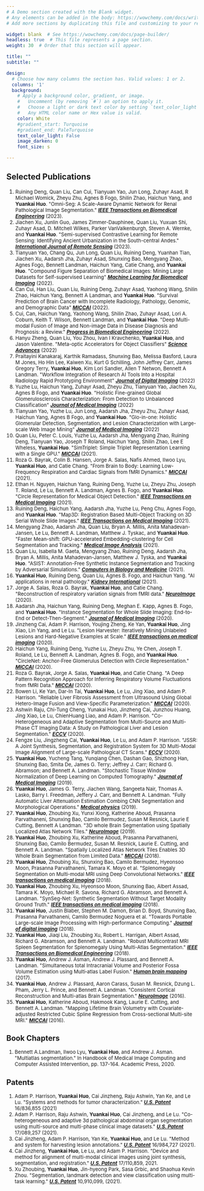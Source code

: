 ```yaml
---
# A Demo section created with the Blank widget.
# Any elements can be added in the body: https://wowchemy.com/docs/writing-markdown-latex/
# Add more sections by duplicating this file and customizing to your requirements.

widget: blank  # See https://wowchemy.com/docs/page-builder/
headless: true  # This file represents a page section.
weight: 30  # Order that this section will appear.

title: ""
subtitle: ""

design:
  # Choose how many columns the section has. Valid values: 1 or 2.
  columns: '1'
  background:
    # Apply a background color, gradient, or image.
    #   Uncomment (by removing `#`) an option to apply it.
    #   Choose a light or dark text color by setting `text_color_light`.
    #   Any HTML color name or Hex value is valid.
    color: White
    #gradient_start: Turquoise
    #gradient_end: PaleTurquoise
    text_color_light: False
    image_darken: 0
    font_size: s

---
```

## Selected Publications
1. <font size=2> Ruining Deng, Quan Liu, Can Cui, Tianyuan Yao, Jun Long, Zuhayr Asad, R Michael Womick, Zheyu Zhu, Agnes B Fogo, Shilin Zhao, Haichun Yang, and **Yuankai Huo**. "Omni-Seg: A Scale-Aware Dynamic Network for Renal Pathological Image Segmentation." ***[IEEE Transactions on Biomedical Engineering]()*** (2023).  
1. Jiachen Xu, Junlin Guo, James Zimmer-Dauphinee, Quan Liu, Yuxuan Shi, Zuhayr Asad, D. Mitchell Wilkes, Parker VanValkenburgh, Steven A. Wernke, and **Yuankai Huo**. "Semi-supervised Contrastive Learning for Remote Sensing: Identifying Ancient Urbanization in the South-central Andes." ***[International Journal of Remote Sensing]()*** (2023).
1. Tianyuan Yao, Chang Qu, Jun Long, Quan Liu, Ruining Deng, Yuanhan Tian, Jiachen Xu, Aadarsh Jha, Zuhayr Asad, Shunxing Bao, Mengyang Zhao, Agnes Fogo, Bennett Landman, Haichun Yang, Catie Chang, and **Yuankai Huo**. "Compound Figure Separation of Biomedical Images: Mining Large Datasets for Self-supervised Learning" ***[Machine Learning for Biomedical Imaging]()*** (2022).
1. Can Cui, Han Liu, Quan Liu, Ruining Deng, Zuhayr Asad, Yaohong Wang, Shilin Zhao, Haichun Yang, Bennett A Landman, and **Yuankai Huo**. "Survival Prediction of Brain Cancer with Incomplete Radiology, Pathology, Genomic, and Demographic Data"   ***[MICCAI]()*** (2022).
2. Cui, Can, Haichun Yang, Yaohong Wang, Shilin Zhao, Zuhayr Asad, Lori A. Coburn, Keith T. Wilson, Bennett Landman, and **Yuankai Huo**. "Deep Multi-modal Fusion of Image and Non-image Data in Disease Diagnosis and Prognosis: a Review." ***[Progress in Biomedical Engineering]()*** (2022).
1. Hanyu Zheng, Quan Liu, You Zhou, Ivan I Kravchenko, **Yuankai Huo**, and Jason Valentine. "Meta-optic Accelerators for Object Classifiers" ***[Science Advances]()*** (2022) 
1. Praitayini Kanakaraj, Karthik Ramadass, Shunxing Bao, Melissa Basford, Laura M Jones, Ho Hin Lee, Kaiwen Xu, Kurt G Schilling, John Jeffrey Carr, James Gregory Terry, **Yuankai Huo**, Kim Lori Sandler, Allen T Netwon, Bennett A Landman. "Workflow Integration of Research AI Tools Into a Hospital Radiology Rapid Prototyping Environment" ***[Journal of Digital Imaging]()*** (2022)
1. Yuzhe Lu, Haichun Yang, Zuhayr Asad, Zheyu Zhu, Tianyuan Yao, Jiachen Xu, Agnes B Fogo, and **Yuankai Huo**. "Holistic Fine-grained Global Glomerulosclerosis Characterization: From Detection to Unbalanced Classification" ***[Journal of Medical Imaging]()*** (2022)
1. Tianyuan Yao, Yuzhe Lu, Jun Long, Aadarsh Jha, Zheyu Zhu, Zuhayr Asad, Haichun Yang, Agnes B Fogo, and **Yuankai Huo**. "Glo-in-one: Holistic Glomerular Detection, Segmentation, and Lesion Characterization with Large-scale Web Image Mining" ***[Journal of Medical Imaging]()*** (2022)
1. Quan Liu, Peter C. Louis, Yuzhe Lu, Aadarsh Jha, Mengyang Zhao, Ruining Deng, Tianyuan Yao, Joseph T Roland, Haichun Yang, Shilin Zhao, Lee E Wheless, **Yuankai Huo**. "SimTriplet: Simple Triplet Representation Learning with a Single GPU."   ***[MICCAI]()*** (2021).
1. Roza G. Bayrak, Colin B. Hansen, Jorge A. Salas, Nafis Ahmed, Ilwoo Lyu, **Yuankai Huo**, and Catie Chang. "From Brain to Body: Learning Low-Frequency Respiration and Cardiac Signals from fMRI Dynamics."  ***[MICCAI]()*** (2021).
2. Ethan H. Nguyen, Haichun Yang, Ruining Deng, Yuzhe Lu, Zheyu Zhu, Joseph T. Roland, Le Lu, Bennett A. Landman, Agnes B. Fogo, and **Yuankai Huo**. "Circle Representation for Medical Object Detection." ***[IEEE Transactions on Medical Imaging]()*** (2021).
1. Ruining Deng, Haichun Yang, Aadarsh Jha, Yuzhe Lu, Peng Chu, Agnes Fogo, and **Yuankai Huo**. "Map3D: Registration Based Multi-Object Tracking on 3D Serial Whole Slide Images." ***[IEEE Transactions on Medical Imaging]()*** (2021).
1. Mengyang Zhao, Aadarsh Jha, Quan Liu, Bryan A. Millis, Anita Mahadevan-Jansen, Le Lu, Bennett A. Landman, Matthew J. Tyskac, and **Yuankai Huo**. "Faster Mean-shift: GPU-accelerated Embedding-clustering for Cell Segmentation and Tracking." ***[Medical Image Analysis]()*** (2021).
1. Quan Liu, Isabella M. Gaeta, Mengyang Zhao, Ruining Deng, Aadarsh Jha, Bryan A. Millis, Anita Mahadevan-Jansen, Matthew J. Tyska, and **Yuankai Huo**. "ASIST: Annotation-Free Synthetic Instance Segmentation and Tracking by Adversarial Simulations." ***[Computers in Biology and Medicine]()*** (2021).
1. **Yuankai Huo**, Ruining Deng, Quan Liu, Agnes B. Fogo, and Haichun Yang. "AI applications in renal pathology." ***[Kidney International]()*** (2021).
1. Jorge A. Salas, Roza G. Bayrak, **Yuankai Huo**, and Catie Chang. "Reconstruction of respiratory variation signals from fMRI data." ***[NeuroImage]()*** (2020).
1. Aadarsh Jha, Haichun Yang, Ruining Deng, Meghan E. Kapp, Agnes B. Fogo, and **Yuankai Huo**. "Instance Segmentation for Whole Slide Imaging: End-to-End or Detect-Then-Segment." ***[Journal of Medical Imaging]()*** (2020).
1. Jinzheng Cai, Adam P. Harrison, Youjing Zheng, Ke Yan, **Yuankai Huo**, Jing Xiao, Lin Yang, and Le Lu. "Lesion Harvester: Iteratively Mining Unlabeled Lesions and Hard-Negative Examples at Scale." ***[IEEE transactions on medical imaging]()*** (2020).
1. Haichun Yang, Ruining Deng, Yuzhe Lu, Zheyu Zhu, Ye Chen, Joseph T. Roland, Le Lu, Bennett A. Landman, Agnes B. Fogo, and **Yuankai Huo**. "CircleNet: Anchor-Free Glomerulus Detection with Circle Representation." ***[MICCAI]()*** (2020).
1. Roza G. Bayrak, Jorge A. Salas, **Yuankai Huo**, and Catie Chang. "A Deep Pattern Recognition Approach for Inferring Respiratory Volume Fluctuations from fMRI Data." ***[MICCAI]()*** (2020).
1. Bowen Li, Ke Yan, Dar-In Tai, **Yuankai Huo**, Le Lu, Jing Xiao, and Adam P. Harrison. "Reliable Liver Fibrosis Assessment from Ultrasound Using Global Hetero-Image Fusion and View-Specific Parameterization." ***[MICCAI]()*** (2020).
1. Ashwin Raju, Chi-Tung Cheng, Yunakai Huo, Jinzheng Cai, Junzhou Huang, Jing Xiao, Le Lu, ChienHuang Liao, and Adam P. Harrison. "Co-Heterogeneous and Adaptive Segmentation from Multi-Source and Multi-Phase CT Imaging Data: A Study on Pathological Liver and Lesion Segmentation." ***[ECCV]()*** (2020).
1. Fengze Liu, Jingzheng Cai, **Yuankai Huo**, Le Lu, and Adam P. Harrison. "JSSR: A Joint Synthesis, Segmentation, and Registration System for 3D Multi-Modal Image Alignment of Large-scale Pathological CT Scans." ***[ECCV]()*** (2020).
1. **Yuankai Huo**, Yucheng Tang, Yunqiang Chen, Dashan Gao, Shizhong Han, Shunxing Bao, Smita De, James G. Terry; Jeffrey J. Carr; Richard G. Abramson; and Bennett A. Landman. "Stochastic Tissue Window Normalization of Deep Learning on Computed Tomography." ***[Journal of Medical Imaging]()*** (2019).
1. **Yuankai Huo**, James G. Terry, Jiachen Wang, Sangeeta Nair, Thomas A. Lasko, Barry I. Freedman, Jeffery J. Carr, and Bennett A. Landman. "Fully Automatic Liver Attenuation Estimation Combing CNN Segmentation and Morphological Operations." ***[Medical physics]()*** (2019).
1. **Yuankai Huo**, Zhoubing Xu, Yunxi Xiong, Katherine Aboud, Prasanna Parvathaneni, Shunxing Bao, Camilo Bermudez, Susan M Resnick, Laurie E Cutting, Bennett A Landman. "3D whole Brain Segmentation using Spatially Localized Atlas Network Tiles." ***[NeuroImage]()*** (2019).
1. **Yuankai Huo**, Zhoubing Xu, Katherine Aboud, Prasanna Parvathaneni, Shunxing Bao, Camilo Bermudez, Susan M. Resnick, Laurie E. Cutting, and Bennett A. Landman. "Spatially Localized Atlas Network Tiles Enables 3D Whole Brain Segmentation from Limited Data." ***[MICCAI]()*** (2018).
1. **Yuankai Huo**, Zhoubing Xu, Shunxing Bao, Camilo Bermudez, Hyeonsoo Moon, Prasanna Parvathaneni, Tamara K. Moyo et al. "Splenomegaly Segmentation on Multi-modal MRI using Deep Convolutional Networks." ***[IEEE transactions on medical imaging]()*** (2018).
1. **Yuankai Huo**, Zhoubing Xu, Hyeonsoo Moon, Shunxing Bao, Albert Assad, Tamara K. Moyo, Michael R. Savona, Richard G. Abramson, and Bennett A. Landman. "SynSeg-Net: Synthetic Segmentation Without Target Modality Ground Truth." ***[IEEE transactions on medical imaging]()*** (2018).
1. **Yuankai Huo**, Justin Blaber, Stephen M. Damon, Brian D. Boyd, Shunxing Bao, Prasanna Parvathaneni, Camilo Bermudez Noguera et al. "Towards Portable Large-scale Image Processing with High-performance Computing." ***[Journal of digital imaging]()*** (2018).
1. **Yuankai Huo**, Jiaqi Liu, Zhoubing Xu, Robert L. Harrigan, Albert Assad, Richard G. Abramson, and Bennett A. Landman. "Robust Multicontrast MRI Spleen Segmentation for Splenomegaly Using Multi-Atlas Segmentation." ***[IEEE Transactions on Biomedical Engineering]()*** (2018).
1. **Yuankai Huo**, Andrew J. Asman, Andrew J. Plassard, and Bennett A. Landman. "Simultaneous total Intracranial Volume and Posterior Fossa Volume Estimation using Multi‐atlas Label Fusion." ***[Human brain mapping]()*** (2017).
1. **Yuankai Huo**, Andrew J. Plassard, Aaron Carass, Susan M. Resnick, Dzung L. Pham, Jerry L. Prince, and Bennett A. Landman. "Consistent Cortical Reconstruction and Multi-atlas Brain Segmentation." ***[NeuroImage]()*** (2016).
1. **Yuankai Huo**, Katherine Aboud, Hakmook Kang, Laurie E. Cutting, and Bennett A. Landman. "Mapping Lifetime Brain Volumetry with Covariate-adjusted Restricted Cubic Spline Regression from Cross-sectional Multi-site MRI." ***[MICCAI]()*** (2016).


## Book Chapters
1. Bennett A.Landman, Ilwoo Lyu, **Yuankai Huo**, and Andrew J. Asman. "Multiatlas segmentation." In Handbook of Medical Image Computing and Computer Assisted Intervention, pp. 137-164. Academic Press, 2020.

## Patents
1. Adam P. Harrison, **Yuankai Huo**, Cai Jinzheng, Raju Ashwin, Yan Ke, and Le Lu. "Systems and methods for tumor characterization." ***[U.S. Patent]()*** 16/836,855 (2021)
1. Adam P. Harrison, Raju Ashwin, **Yuankai Huo**, Cai Jinzheng, and Le Lu. "Co-heterogeneous and adaptive 3d pathological abdominal organ segmentation using multi-source and multi-phase clinical image datasets." ***[U.S. Patent]()***  17/089,257 (2021).
1. Cai Jinzheng, Adam P. Harrison, Yan Ke, **Yuankai Huo**, and Le Lu. "Method and system for harvesting lesion annotations." ***[U.S. Patent]()*** 16/984,727 (2021).
1. Cai Jinzheng, **Yuankai Huo**, Le Lu, and Adam P. Harrison. "Device and method for alignment of multi-modal clinical images using joint synthesis, segmentation, and registration." ***[U.S. Patent]()*** 17/110,859, 2021.
1. Xu Zhoubing, **Yuankai Huo**, Jin-hyeong Park, Sasa Grbic, and Shaohua Kevin Zhou. "Segmentation, landmark detection and view classification using multi-task learning." ***[U.S. Patent]()*** 10,910,099, (2021).
